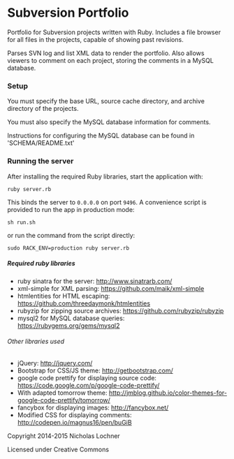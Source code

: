 # Subversion Portfolio

Portfolio for Subversion projects written with Ruby.
Includes a file browser for all files in the projects, capable of showing past revisions.

Parses SVN log and list XML data to render the portfolio.
Also allows viewers to comment on each project, storing the comments in a MySQL database.

### Setup
You must specify the base URL, source cache directory, and archive directory of the projects.

You must also specify the MySQL database information for comments.

Instructions for configuring the MySQL database can be found in 'SCHEMA/README.txt'

### Running the server
After installing the required Ruby libraries, start the application with:

```
ruby server.rb
```

This binds the server to `0.0.0.0` on port `9496`. A convenience script is
provided to run the app in production mode:

```
sh run.sh
```

or run the command from the script directly:

```
sudo RACK_ENV=production ruby server.rb
```

##### Required ruby libraries

- ruby sinatra for the server: http://www.sinatrarb.com/
- xml-simple for XML parsing: https://github.com/maik/xml-simple
- htmlentities for HTML escaping: https://github.com/threedaymonk/htmlentities
- rubyzip for zipping source archives: https://github.com/rubyzip/rubyzip
- mysql2 for MySQL database queries: https://rubygems.org/gems/mysql2

###### Other libraries used

- jQuery: http://jquery.com/
- Bootstrap for CSS/JS theme: http://getbootstrap.com/
- google code prettify for displaying source code: https://code.google.com/p/google-code-prettify/
- With adapted tomorrow theme: http://jmblog.github.io/color-themes-for-google-code-prettify/tomorrow/
- fancybox for displaying images: http://fancybox.net/
- Modified CSS for displaying comments: http://codepen.io/magnus16/pen/buGiB

Copyright 2014-2015 Nicholas Lochner

Licensed under Creative Commons
